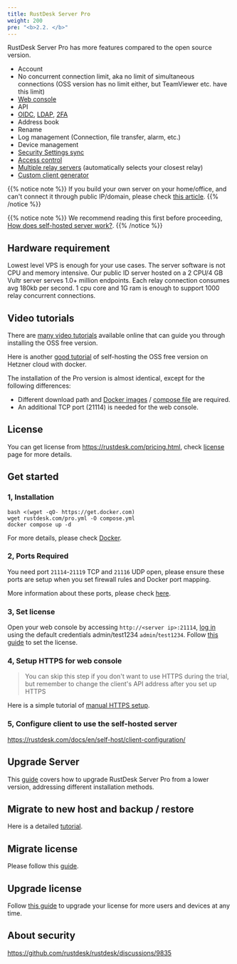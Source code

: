 ```yaml
---
title: RustDesk Server Pro
weight: 200
pre: "<b>2.2. </b>"
---
```


RustDesk Server Pro has more features compared to the open source version.

- Account
- No concurrent connection limit, aka no limit of simultaneous connections (OSS version has no limit either, but TeamViewer etc. have this limit)
- [Web console](https://rustdesk.com/docs/en/self-host/rustdesk-server-pro/console/)
- API
- [OIDC](https://rustdesk.com/docs/en/self-host/rustdesk-server-pro/oidc/), [LDAP](https://rustdesk.com/docs/en/self-host/rustdesk-server-pro/ldap/), [2FA](https://rustdesk.com/docs/en/self-host/rustdesk-server-pro/2fa/)
- Address book
- Rename
- Log management (Connection, file transfer, alarm, etc.)
- Device management
- [Security Settings sync](https://rustdesk.com/docs/en/self-host/rustdesk-server-pro/strategy/)
- [Access control](https://rustdesk.com/docs/en/self-host/rustdesk-server-pro/permissions/)
- [Multiple relay servers](https://rustdesk.com/docs/en/self-host/rustdesk-server-pro/relay/) (automatically selects your closest relay)
- [Custom client generator](https://rustdesk.com/docs/en/self-host/client-configuration/#1-custom-client-generator-pro-only)

{{% notice note %}}
If you build your own server on your home/office, and can't connect it through public IP/domain, please check [this article](https://rustdesk.com/docs/en/self-host/nat-loopback-issues/).
{{% /notice %}}

{{% notice note %}}
We recommend reading this first before proceeding, [How does self-hosted server work?](/docs/en/self-host/#how-does-self-hosted-server-work).
{{% /notice %}}

## Hardware requirement

Lowest level VPS is enough for your use cases. The server software is not CPU and memory intensive. Our public ID server hosted on a 2 CPU/4 GB Vultr server serves 1.0+ million endpoints. Each relay connection consumes avg 180kb per second. 1 cpu core and 1G ram is enough to support 1000 relay concurrent connections.

## Video tutorials

There are [many video tutorials](https://rustdesk.com/docs/en/self-host/rustdesk-server-oss/install/#video-tutorials) available online that can guide you through installing the OSS free version.

Here is another [good tutorial](https://www.linkedin.com/pulse/building-your-own-remote-desktop-solution-rustdesk-cloud-montinaro-bv94f/?trackingId=a07rn2fkBW1ctLHaJ0tVcg%3D%3D) of self-hosting the OSS free version on Hetzner cloud with docker.

The installation of the Pro version is almost identical, except for the following differences:

- Different download path and [Docker images](https://rustdesk.com/docs/en/self-host/rustdesk-server-pro/installscript/docker/) / [compose file](https://rustdesk.com/docs/en/self-host/rustdesk-server-pro/installscript/docker/#docker-compose) are required.
- An additional TCP port (21114) is needed for the web console.


## License

You can get license from https://rustdesk.com/pricing.html, check [license](https://rustdesk.com/docs/en/self-host/rustdesk-server-pro/license/) page for more details.

## Get started
### 1, Installation

```
bash <(wget -qO- https://get.docker.com)
wget rustdesk.com/pro.yml -O compose.yml
docker compose up -d
```

For more details, please check [Docker](/docs/en/self-host/rustdesk-server-pro/installscript/docker/).

### 2, Ports Required

You need port `21114`-`21119` TCP and `21116` UDP open, please ensure these ports are setup when you set firewall rules and Docker port mapping.

More information about these ports, please check [here](/docs/en/self-host/rustdesk-server-oss/install/#ports).

### 3, Set license

Open your web console by accessing `http://<server ip>:21114`, [log in](/docs/en/self-host/rustdesk-server-pro/console/#log-in) using the default credentials admin/test1234 `admin`/`test1234`. Follow [this guide](/docs/en/self-host/rustdesk-server-pro/license/#set-license) to set the license.

### 4, Setup HTTPS for web console

> You can skip this step if you don't want to use HTTPS during the trial, but remember to change the client's API address after you set up HTTPS

Here is a simple tutorial of [manual HTTPS setup](https://rustdesk.com/docs/en/self-host/rustdesk-server-pro/faq/#set-up-https-for-web-console-manually).

### 5, Configure client to use the self-hosted server

https://rustdesk.com/docs/en/self-host/client-configuration/

## Upgrade Server

This [guide](https://rustdesk.com/docs/en/self-host/rustdesk-server-pro/faq/#there-is-a-new-version-of-rustdesk-server-pro-out-how-can-i-upgrade) covers how to upgrade RustDesk Server Pro from a lower version, addressing different installation methods.

## Migrate to new host and backup / restore

Here is a detailed [tutorial](https://github.com/rustdesk/rustdesk-server-pro/discussions/184).

## Migrate license

Please follow this [guide](https://rustdesk.com/docs/en/self-host/rustdesk-server-pro/license/#invoices-license-retrieval-and-migration).

## Upgrade license

Follow [this guide](/docs/en/self-host/rustdesk-server-pro/license/#renewupgrade-license) to upgrade your license for more users and devices at any time.

## About security

https://github.com/rustdesk/rustdesk/discussions/9835
